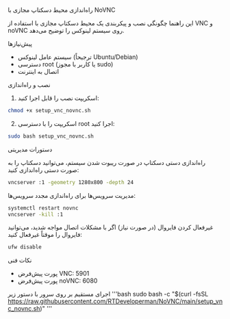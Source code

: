  راه‌اندازی محیط دسکتاپ مجازی با NoVNC

این راهنما چگونگی نصب و پیکربندی یک محیط دسکتاپ مجازی با استفاده از VNC و noVNC روی سیستم لینوکس را توضیح می‌دهد.

 پیش‌نیازها

- سیستم عامل لینوکس (ترجیحاً Ubuntu/Debian)
- دسترسی root (یا کاربر با مجوز sudo)
- اتصال به اینترنت

 نصب و راه‌اندازی

1. اسکریپت نصب را قابل اجرا کنید:

```bash
chmod +x setup_vnc_novnc.sh
```

2. اسکریپت را با دسترسی root اجرا کنید:

```bash
sudo bash setup_vnc_novnc.sh
```

 دستورات مدیریتی

 راه‌اندازی دستی دسکتاپ
در صورت ریبوت شدن سیستم، می‌توانید دسکتاپ را به صورت دستی راه‌اندازی کنید:

```bash
vncserver :1 -geometry 1280x800 -depth 24
```

 مدیریت سرویس‌ها
برای راه‌اندازی مجدد سرویس‌ها:

```bash
systemctl restart novnc
vncserver -kill :1
```

 غیرفعال کردن فایروال (در صورت نیاز)
اگر با مشکلات اتصال مواجه شدید، می‌توانید فایروال را موقتاً غیرفعال کنید:

```bash
ufw disable
```

 نکات فنی

- پورت پیش‌فرض VNC: 5901
- پورت پیش‌فرض noVNC: 6080


اجرای مستقیم بر روی سرور با دستور زیر
'''bash
sudo bash -c "$(curl -fsSL https://raw.githubusercontent.com/RTDeveloperman/NoVNC/main/setup_vnc_novnc.sh)"
'''
